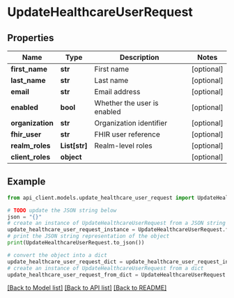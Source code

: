 # UpdateHealthcareUserRequest


## Properties

Name | Type | Description | Notes
------------ | ------------- | ------------- | -------------
**first_name** | **str** | First name | [optional] 
**last_name** | **str** | Last name | [optional] 
**email** | **str** | Email address | [optional] 
**enabled** | **bool** | Whether the user is enabled | [optional] 
**organization** | **str** | Organization identifier | [optional] 
**fhir_user** | **str** | FHIR user reference | [optional] 
**realm_roles** | **List[str]** | Realm-level roles | [optional] 
**client_roles** | **object** |  | [optional] 

## Example

```python
from api_client.models.update_healthcare_user_request import UpdateHealthcareUserRequest

# TODO update the JSON string below
json = "{}"
# create an instance of UpdateHealthcareUserRequest from a JSON string
update_healthcare_user_request_instance = UpdateHealthcareUserRequest.from_json(json)
# print the JSON string representation of the object
print(UpdateHealthcareUserRequest.to_json())

# convert the object into a dict
update_healthcare_user_request_dict = update_healthcare_user_request_instance.to_dict()
# create an instance of UpdateHealthcareUserRequest from a dict
update_healthcare_user_request_from_dict = UpdateHealthcareUserRequest.from_dict(update_healthcare_user_request_dict)
```
[[Back to Model list]](../README.md#documentation-for-models) [[Back to API list]](../README.md#documentation-for-api-endpoints) [[Back to README]](../README.md)


